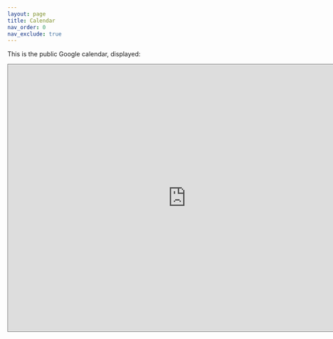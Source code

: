 ```yaml
---
layout: page
title: Calendar
nav_order: 0
nav_exclude: true
---
```



This is the public Google calendar, displayed:

<iframe src="https://calendar.google.com/calendar/embed?height=600&wkst=1&ctz=America%2FNew_York&showPrint=0&title=CS%203120%20Schedule&mode=WEEK&src=MjkyZThkZGIzNWZiZmIwNzExMDI0MzVkYjI4MjI1NDdlZjg5MWFiNjZkZmQ3ZWIwMGUwNzVlMGVhNTRhNDViZEBncm91cC5jYWxlbmRhci5nb29nbGUuY29t&color=%23C0CA33" style="border:solid 1px #777" width="800" height="600" frameborder="0" scrolling="no"></iframe>